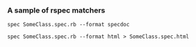 ### A sample of rspec matchers
`
spec SomeClass.spec.rb --format specdoc
`

`spec SomeClass.spec.rb --format html > SomeClass.spec.html`

